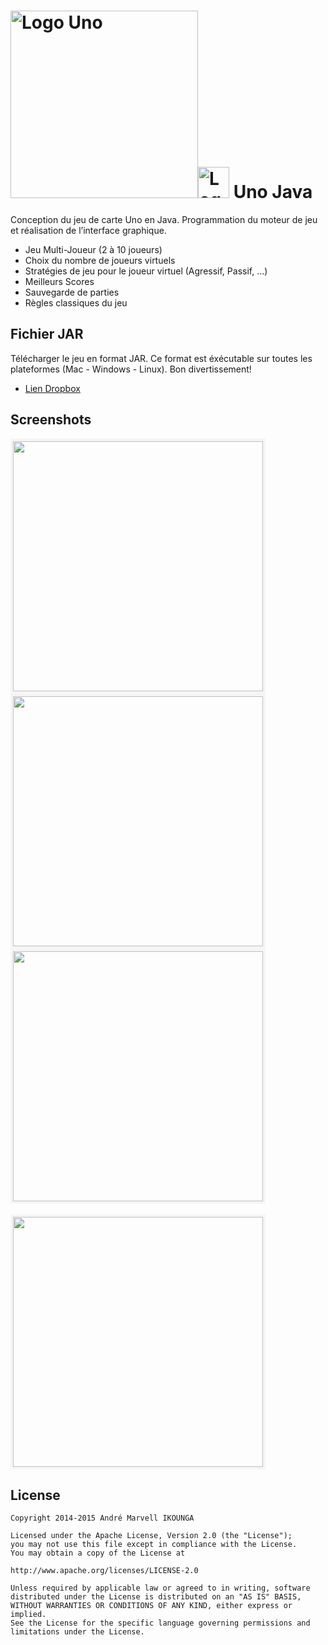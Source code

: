 <img src="https://s-media-cache-ak0.pinimg.com/736x/f1/6f/7c/f16f7c9a71be84d31f7b3b79c73b6dad.jpg" alt="Logo Uno" width="300px"/><img src="http://img4.wikia.nocookie.net/__cb20070303224958/desencyclopedie/images/e/e3/Java-logo-thumb.png" alt="Logo Foodsquare" width="50px"/>
Uno Java
========================
Conception du jeu de carte Uno en Java. Programmation du moteur de jeu et réalisation de l’interface graphique.

* Jeu Multi-Joueur (2 à 10 joueurs)
* Choix du nombre de joueurs virtuels
* Stratégies de jeu pour le joueur virtuel (Agressif, Passif, ...)
* Meilleurs Scores
* Sauvegarde de parties
* Règles classiques du jeu

## Fichier JAR

Télécharger le jeu en format JAR. Ce format est éxécutable sur toutes les plateformes (Mac - Windows - Linux). Bon divertissement!
* [Lien Dropbox](https://www.dropbox.com/s/tbt2643g93sjoh1/JeuDeUno.jar?dl=0)

## Screenshots

<img src="https://s-media-cache-ak0.pinimg.com/736x/52/dd/e6/52dde614f8d8c42dc36133a0c1a8b93a.jpg" height="400px" style="border : solid whitesmoke 4px">&nbsp;&nbsp;&nbsp;
<img src="https://s-media-cache-ak0.pinimg.com/736x/c5/2b/2d/c52b2d1b808cdde64cda067b3d77e29c.jpg" height="400px" style="border : solid whitesmoke 4px">&nbsp;&nbsp;&nbsp;
<img src="https://s-media-cache-ak0.pinimg.com/736x/87/88/98/878898f02986c43dfe666e7f263cdf14.jpg" height="400px" style="border : solid whitesmoke 4px">&nbsp;&nbsp;&nbsp;<br><br>
<img src="https://s-media-cache-ak0.pinimg.com/736x/39/8f/ad/398fadb245f8586eb72bc63cbb9f70ce.jpg" height="400px" style="border : solid whitesmoke 4px">&nbsp;&nbsp;&nbsp;

## License

    Copyright 2014-2015 André Marvell IKOUNGA
    
    Licensed under the Apache License, Version 2.0 (the "License");
    you may not use this file except in compliance with the License.
    You may obtain a copy of the License at
    
    http://www.apache.org/licenses/LICENSE-2.0
    
    Unless required by applicable law or agreed to in writing, software
    distributed under the License is distributed on an "AS IS" BASIS,
    WITHOUT WARRANTIES OR CONDITIONS OF ANY KIND, either express or implied.
    See the License for the specific language governing permissions and
    limitations under the License.


